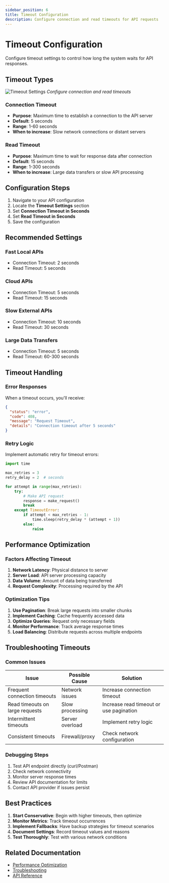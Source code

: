 ```yaml
---
sidebar_position: 6
title: Timeout Configuration
description: Configure connection and read timeouts for API requests
---
```


# Timeout Configuration

Configure timeout settings to control how long the system waits for API responses.

## Timeout Types

![Timeout Settings](/img/api-sync/timeout-settings.png)
*Configure connection and read timeouts*

### Connection Timeout

- **Purpose**: Maximum time to establish a connection to the API server
- **Default**: 5 seconds
- **Range**: 1-60 seconds
- **When to increase**: Slow network connections or distant servers

### Read Timeout

- **Purpose**: Maximum time to wait for response data after connection
- **Default**: 15 seconds
- **Range**: 1-300 seconds
- **When to increase**: Large data transfers or slow API processing

## Configuration Steps

1. Navigate to your API configuration
2. Locate the **Timeout Settings** section
3. Set **Connection Timeout in Seconds**
4. Set **Read Timeout in Seconds**
5. Save the configuration

## Recommended Settings

### Fast Local APIs
- Connection Timeout: 2 seconds
- Read Timeout: 5 seconds

### Cloud APIs
- Connection Timeout: 5 seconds
- Read Timeout: 15 seconds

### Slow External APIs
- Connection Timeout: 10 seconds
- Read Timeout: 30 seconds

### Large Data Transfers
- Connection Timeout: 5 seconds
- Read Timeout: 60-300 seconds

## Timeout Handling

### Error Responses

When a timeout occurs, you'll receive:

```json
{
  "status": "error",
  "code": 408,
  "message": "Request Timeout",
  "details": "Connection timeout after 5 seconds"
}
```

### Retry Logic

Implement automatic retry for timeout errors:

```python
import time

max_retries = 3
retry_delay = 2  # seconds

for attempt in range(max_retries):
    try:
        # Make API request
        response = make_request()
        break
    except TimeoutError:
        if attempt < max_retries - 1:
            time.sleep(retry_delay * (attempt + 1))
        else:
            raise
```

## Performance Optimization

### Factors Affecting Timeout

1. **Network Latency**: Physical distance to server
2. **Server Load**: API server processing capacity
3. **Data Volume**: Amount of data being transferred
4. **Request Complexity**: Processing required by the API

### Optimization Tips

1. **Use Pagination**: Break large requests into smaller chunks
2. **Implement Caching**: Cache frequently accessed data
3. **Optimize Queries**: Request only necessary fields
4. **Monitor Performance**: Track average response times
5. **Load Balancing**: Distribute requests across multiple endpoints

## Troubleshooting Timeouts

### Common Issues

| Issue | Possible Cause | Solution |
|-------|---------------|----------|
| Frequent connection timeouts | Network issues | Increase connection timeout |
| Read timeouts on large requests | Slow processing | Increase read timeout or use pagination |
| Intermittent timeouts | Server overload | Implement retry logic |
| Consistent timeouts | Firewall/proxy | Check network configuration |

### Debugging Steps

1. Test API endpoint directly (curl/Postman)
2. Check network connectivity
3. Monitor server response times
4. Review API documentation for limits
5. Contact API provider if issues persist

## Best Practices

1. **Start Conservative**: Begin with higher timeouts, then optimize
2. **Monitor Metrics**: Track timeout occurrences
3. **Implement Fallbacks**: Have backup strategies for timeout scenarios
4. **Document Settings**: Record timeout values and reasons
5. **Test Thoroughly**: Test with various network conditions

## Related Documentation

- [Performance Optimization](../performance-optimization)
- [Troubleshooting](../troubleshooting)
- [API Reference](../api-reference/)
